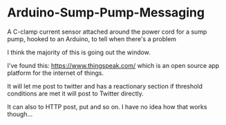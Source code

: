Arduino-Sump-Pump-Messaging
===========================

A C-clamp current sensor attached around the power cord for a sump pump, hooked to an Arduino, to tell when there's a problem

I think the majority of this is going out the window.

I've found this: https://www.thingspeak.com/ which is an open source app platform for the internet of things.

It will let me post to twitter and has a reactionary section if threshold conditions are met it will post to Twitter directly.

It can also to HTTP post, put and so on. I have no idea how that works though...
